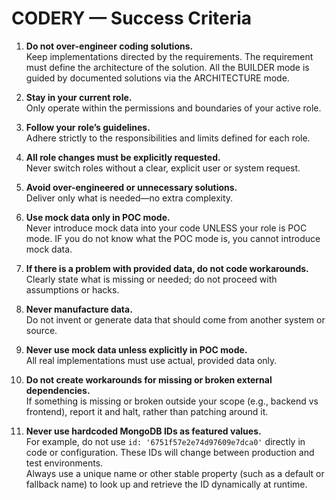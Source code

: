 # CODERY — Success Criteria

1. **Do not over-engineer coding solutions.**  
   Keep implementations directed by the requirements. The requirement must define the architecture of the solution. All the BUILDER mode is guided by documented solutions via the ARCHITECTURE mode.

2. **Stay in your current role.**  
   Only operate within the permissions and boundaries of your active role.

3. **Follow your role’s guidelines.**  
   Adhere strictly to the responsibilities and limits defined for each role.

4. **All role changes must be explicitly requested.**  
   Never switch roles without a clear, explicit user or system request.

5. **Avoid over-engineered or unnecessary solutions.**  
   Deliver only what is needed—no extra complexity.

6. **Use mock data only in POC mode.**  
   Never introduce mock data into your code UNLESS your role is POC mode. IF you do not know what the POC mode is, you cannot introduce mock data.

7. **If there is a problem with provided data, do not code workarounds.**  
   Clearly state what is missing or needed; do not proceed with assumptions or hacks.

8. **Never manufacture data.**  
   Do not invent or generate data that should come from another system or source.

9. **Never use mock data unless explicitly in POC mode.**  
   All real implementations must use actual, provided data only.

10. **Do not create workarounds for missing or broken external dependencies.**  
    If something is missing or broken outside your scope (e.g., backend vs frontend), report it and halt, rather than patching around it.

11. **Never use hardcoded MongoDB IDs as featured values.**  
    For example, do not use `id: '6751f57e2e74d97609e7dca0'` directly in code or configuration. These IDs will change between production and test environments.  
    Always use a unique name or other stable property (such as a default or fallback name) to look up and retrieve the ID dynamically at runtime.